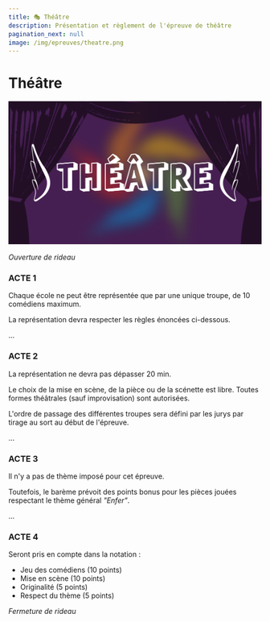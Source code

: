 ```yaml
---
title: 🎭 Théâtre
description: Présentation et règlement de l'épreuve de théâtre
pagination_next: null
image: /img/epreuves/theatre.png
---
```


# Théâtre

![](/img/epreuves/theatre.png)


*Ouverture de rideau*

### ACTE 1

Chaque école ne peut être représentée que par une unique troupe, de 10 comédiens maximum. 

La représentation devra respecter les règles énoncées ci-dessous.

...

### ACTE 2

La représentation ne devra pas dépasser 20 min. 

Le choix de la mise en scène, de la pièce ou de la scénette est libre. Toutes formes théâtrales (sauf improvisation) sont autorisées.

L'ordre de passage des différentes troupes sera défini par les jurys par tirage au sort au début de l'épreuve.

...

### ACTE 3

Il n'y a pas de thème imposé pour cet épreuve. 

Toutefois, le barème prévoit des points bonus pour les pièces jouées respectant le thème général *"Enfer"*.

...

### ACTE 4

Seront pris en compte dans la notation :
* Jeu des comédiens (10 points)
* Mise en scène (10 points)
* Originalité (5 points)
* Respect du thème (5 points)

*Fermeture de rideau*